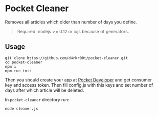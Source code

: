 # Pocket Cleaner

Removes all articles which older than number of days you define.

> Required: nodejs >= 0.12 or iojs because of generators.

## Usage

```
git clone https://github.com/d4rkr00t/pocket-cleaner.git
cd pocket-cleaner
npm i
npm run init
```

Then you should create your app at [Pocket Developer](http://getpocket.com/developer/apps/) and get consumer key and access token. Then fill config.js with this keys and set number of days after which article will be deleted.

In ```pocket-cleaner``` directory run:

```
node cleaner.js
```
